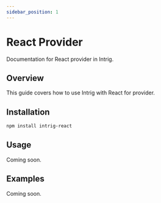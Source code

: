 ```yaml
---
sidebar_position: 1
---
```


# React Provider

Documentation for React provider in Intrig.

## Overview

This guide covers how to use Intrig with React for provider.

## Installation

```bash
npm install intrig-react
```

## Usage

Coming soon.

## Examples

Coming soon.
